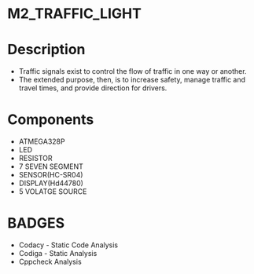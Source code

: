 # M2_TRAFFIC_LIGHT

# Description
   * Traffic signals exist to control the flow of traffic in one way or another.
   * The extended purpose, then, is to increase safety, manage traffic and travel times, and provide direction for drivers.
# Components
  * ATMEGA328P
  * LED
  * RESISTOR
  * 7 SEVEN SEGMENT
  * SENSOR(HC-SR04)
  * DISPLAY(Hd44780)
  * 5 VOLATGE SOURCE
 
 # BADGES
 * Codacy - Static Code Analysis
 * Codiga - Static Analysis
 * Cppcheck Analysis
